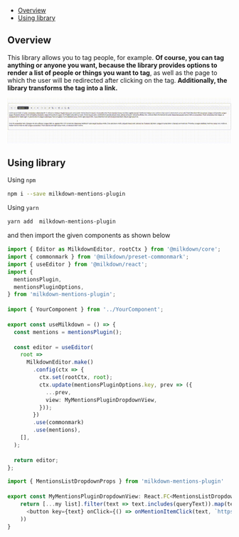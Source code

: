 - [Overview](#overview)
- [Using library](#using-library)

## Overview

This library allows you to tag people, for example. **Of course, you can tag anything or anyone you want, because the library provides options to render a list of people or things you want to tag**, as well as the page to which the user will be redirected after clicking on the tag. 
**Additionally, the library transforms the tag into a link.**

![Demo](https://github.com/zgrybus/milkdown-mentions-plugin/blob/master/demo.gif)

## Using library

Using `npm`
```bash
npm i --save milkdown-mentions-plugin
```
Using `yarn`
```bash
yarn add  milkdown-mentions-plugin
```

and then import the given components as shown below
```typescript
import { Editor as MilkdownEditor, rootCtx } from '@milkdown/core';
import { commonmark } from '@milkdown/preset-commonmark';
import { useEditor } from '@milkdown/react';
import {
  mentionsPlugin,
  mentionsPluginOptions,
} from 'milkdown-mentions-plugin';

import { YourComponent } from '../YourComponent';

export const useMilkdown = () => {
  const mentions = mentionsPlugin();

  const editor = useEditor(
    root =>
      MilkdownEditor.make()
        .config(ctx => {
          ctx.set(rootCtx, root);
          ctx.update(mentionsPluginOptions.key, prev => ({
            ...prev,
            view: MyMentionsPluginDropdownView, 
          }));
        })
        .use(commonmark)
        .use(mentions),
    [],
  );

  return editor;
};
```

```typescript
import { MentionsListDropdownProps } from 'milkdown-mentions-plugin'

export const MyMentionsPluginDropdownView: React.FC<MentionsListDropdownProps> = ({ queryText, onMentionItemClick }) => {
    return [...my list].filter(text => text.includes(queryText)).map(text => (
      <button key={text} onClick={() => onMentionItemClick(text, `https://facebook.com/user/${text}`)}>{text}</button>
    ))
}
```
